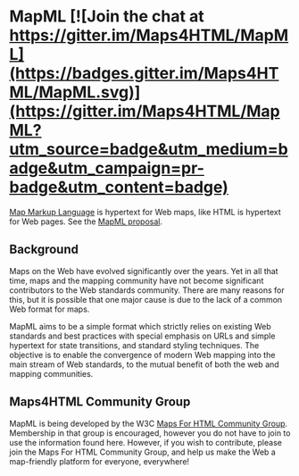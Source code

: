 # MapML [![Join the chat at https://gitter.im/Maps4HTML/MapML](https://badges.gitter.im/Maps4HTML/MapML.svg)](https://gitter.im/Maps4HTML/MapML?utm_source=badge&utm_medium=badge&utm_campaign=pr-badge&utm_content=badge)

[Map Markup Language](https://maps4html.org/MapML/spec/) is hypertext for Web maps, like HTML is hypertext for Web pages. See the [MapML proposal](https://github.com/Maps4HTML/MapML-Proposal).

## Background

Maps on the Web have evolved significantly over the years.  Yet in all that time, maps and the mapping community have not become significant contributors to the Web standards community.  There are many reasons for this, but it is possible that one major cause is due to the lack of a common Web format for maps.

MapML aims to be a simple format which strictly relies on existing Web standards and best practices with special emphasis on URLs and simple hypertext for state transitions, and standard styling techniques.  The objective is to enable the convergence of modern Web mapping into the main stream of Web standards, to the mutual benefit of both the web and mapping communities.

## Maps4HTML Community Group

MapML is being developed by the W3C [Maps For HTML Community Group](https://www.w3.org/community/maps4html/).  Membership in that group is encouraged, however you do not have to join to use the information found here.  However, if you wish to contribute, please join the Maps For HTML Community Group, and help us make the Web a map-friendly platform for everyone, everywhere!
